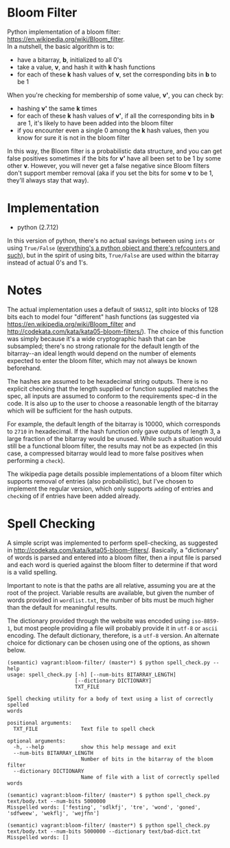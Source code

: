 # Bloom Filter
Python implementation of a bloom filter: https://en.wikipedia.org/wiki/Bloom_filter.  
In a nutshell, the basic algorithm is to:
- have a bitarray, <strong>b</strong>, initialized to all 0's
- take a value, <strong>v</strong>, and hash it with <strong>k</strong> hash functions
- for each of these <strong>k</strong> hash values of <strong>v</strong>, set the corresponding bits in <strong>b</strong> to be 1

When you're checking for membership of some value, <strong>v'</strong>, you can check by:
- hashing <strong>v'</strong> the same <strong>k</strong> times
- for each of these <strong>k</strong> hash values of <strong>v'</strong>, if all the corresponding bits in <strong>b</strong> are 1, it's likely to have been added into the bloom filter
- if you encounter even a single 0 among the <strong>k</strong> hash values, then you know for sure it is not in the bloom filter

In this way, the Bloom filter is a probabilistic data structure, and you can get false positives sometimes if the bits for <strong>v'</strong> have all been set to be 1 by some other <strong>v</strong>. However, you will never get a false negative since Bloom filters don't support member removal (aka if you set the bits for some <strong>v</strong> to be 1, they'll always stay that way).

# Implementation
- python (2.7.12)

In this version of python, there's no actual savings between using `ints` or using `True/False` ([everything's a python object and there's refcounters and such](http://stackoverflow.com/questions/10365624/sys-getsizeofint-returns-an-unreasonably-large-value)), but in the spirit of using bits, `True/False` are used within the bitarray instead of actual 0's and 1's.

# Notes
The actual implementation uses a default of `SHA512`, split into blocks of 128 bits each to model four "different" hash functions (as suggested via https://en.wikipedia.org/wiki/Bloom_filter and http://codekata.com/kata/kata05-bloom-filters/). The choice of this function was simply because it's a wide cryptographic hash that can be subsampled; there's no strong rationale for the default length of the bitarray--an ideal length would depend on the number of elements expected to enter the bloom filter, which may not always be known beforehand.

The hashes are assumed to be hexadecimal string outputs. There is no explicit checking that the length supplied or function supplied matches the spec, all inputs are assumed to conform to the requirements spec-d in the code. It is also up to the user to choose a reasonable length of the bitarray which will be sufficient for the hash outputs. 

For example, the default length of the bitarray is 10000, which corresponds to `2710` in hexadecimal. If the hash function only gave outputs of length 3, a large fraction of the bitarray would be unused. While such a situation would still be a functional bloom filter, the results may not be as expected (in this case, a compressed bitarray would lead to more false positives when performing a `check`).

The wikipedia page details possible implementations of a bloom filter which supports removal of entries (also probabilistic), but I've chosen to implement the regular version, which only supports `add`ing of entries and `check`ing of if entries have been added already.

# Spell Checking
A simple script was implemented to perform spell-checking, as suggested in http://codekata.com/kata/kata05-bloom-filters/. Basically, a "dictionary" of words is parsed and entered into a bloom filter, then a input file is parsed and each word is queried against the bloom filter to determine if that word is a valid spelling.

Important to note is that the paths are all relative, assuming you are at the root of the project. Variable results are available, but given the number of words provided in `wordlist.txt`, the number of bits must be much higher than the default for meaningful results.

The dictionary provided through the website was encoded using `iso-8859-1`, but most people providing a file will probably provide it in `utf-8` or `ascii` encoding. The default dictionary, therefore, is a `utf-8` version. An alternate choice for dictionary can be chosen using one of the options, as shown below.

```
(semantic) vagrant:bloom-filter/ (master*) $ python spell_check.py --help
usage: spell_check.py [-h] [--num-bits BITARRAY_LENGTH]
                      [--dictionary DICTIONARY]
                      TXT_FILE

Spell checking utility for a body of text using a list of correctly spelled
words

positional arguments:
  TXT_FILE              Text file to spell check

optional arguments:
  -h, --help            show this help message and exit
  --num-bits BITARRAY_LENGTH
                        Number of bits in the bitarray of the bloom filter
  --dictionary DICTIONARY
                        Name of file with a list of correctly spelled words

(semantic) vagrant:bloom-filter/ (master*) $ python spell_check.py text/body.txt --num-bits 5000000
Misspelled words: ['festing', 'sdlkfj', 'tre', 'wond', 'goned', 'sdfweew', 'wekflj', 'wejfhn']

(semantic) vagrant:bloom-filter/ (master*) $ python spell_check.py text/body.txt --num-bits 5000000 --dictionary text/bad-dict.txt
Misspelled words: []
```